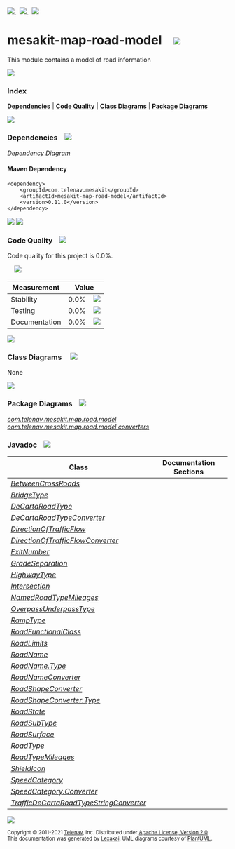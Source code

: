 [//]: # (start-user-text)

<a href="https://www.mesakit.org">
<img src="https://telenav.github.io/telenav-assets/images/icons/web-32.png" srcset="https://telenav.github.io/telenav-assets/images/icons/web-32-2x.png 2x"/>
</a>
&nbsp;
<a href="https://twitter.com/openmesakit">
<img src="https://telenav.github.io/telenav-assets/images/logos/twitter/twitter-32.png" srcset="https://telenav.github.io/telenav-assets/images/logos/twitter/twitter-32-2x.png 2x"/>
</a>
&nbsp;
<a href="https://mesakit.zulipchat.com">
<img src="https://telenav.github.io/telenav-assets/images/logos/zulip/zulip-32.png" srcset="https://telenav.github.io/telenav-assets/images/logos/zulip/zulip-32-2x.png 2x"/>
</a>

[//]: # (end-user-text)

# mesakit-map-road-model &nbsp;&nbsp; <img src="https://telenav.github.io/telenav-assets/images/icons/road-32.png" srcset="https://telenav.github.io/telenav-assets/images/icons/road-32-2x.png 2x"/>

This module contains a model of road information

<img src="https://telenav.github.io/telenav-assets/images/separators/horizontal-line-512.png" srcset="https://telenav.github.io/telenav-assets/images/separators/horizontal-line-512-2x.png 2x"/>

### Index



[**Dependencies**](#dependencies) | [**Code Quality**](#code-quality) | [**Class Diagrams**](#class-diagrams) | [**Package Diagrams**](#package-diagrams)

<img src="https://telenav.github.io/telenav-assets/images/separators/horizontal-line-512.png" srcset="https://telenav.github.io/telenav-assets/images/separators/horizontal-line-512-2x.png 2x"/>

### Dependencies <a name="dependencies"></a> &nbsp;&nbsp; <img src="https://telenav.github.io/telenav-assets/images/icons/dependencies-32.png" srcset="https://telenav.github.io/telenav-assets/images/icons/dependencies-32-2x.png 2x"/>

[*Dependency Diagram*](https://www.mesakit.org/0.11.0/lexakai/mesakit/mesakit-map/road/model/documentation/diagrams/dependencies.svg)

#### Maven Dependency

    <dependency>
        <groupId>com.telenav.mesakit</groupId>
        <artifactId>mesakit-map-road-model</artifactId>
        <version>0.11.0</version>
    </dependency>

<img src="https://telenav.github.io/telenav-assets/images/separators/horizontal-line-128.png" srcset="https://telenav.github.io/telenav-assets/images/separators/horizontal-line-128-2x.png 2x"/>

[//]: # (start-user-text)



[//]: # (end-user-text)

<img src="https://telenav.github.io/telenav-assets/images/separators/horizontal-line-128.png" srcset="https://telenav.github.io/telenav-assets/images/separators/horizontal-line-128-2x.png 2x"/>

### Code Quality <a name="code-quality"></a> &nbsp;&nbsp; <img src="https://telenav.github.io/telenav-assets/images/icons/ruler-32.png" srcset="https://telenav.github.io/telenav-assets/images/icons/ruler-32-2x.png 2x"/>

Code quality for this project is 0.0%.  
  
&nbsp; &nbsp; <img src="https://telenav.github.io/telenav-assets/images/meters/meter-0-96.png" srcset="https://telenav.github.io/telenav-assets/images/meters/meter-0-96-2x.png 2x"/>

| Measurement   | Value                    |
|---------------|--------------------------|
| Stability     | 0.0%&nbsp; &nbsp; <img src="https://telenav.github.io/telenav-assets/images/meters/meter-0-96.png" srcset="https://telenav.github.io/telenav-assets/images/meters/meter-0-96-2x.png 2x"/>     |
| Testing       | 0.0%&nbsp; &nbsp; <img src="https://telenav.github.io/telenav-assets/images/meters/meter-0-96.png" srcset="https://telenav.github.io/telenav-assets/images/meters/meter-0-96-2x.png 2x"/>       |
| Documentation | 0.0%&nbsp; &nbsp; <img src="https://telenav.github.io/telenav-assets/images/meters/meter-0-96.png" srcset="https://telenav.github.io/telenav-assets/images/meters/meter-0-96-2x.png 2x"/> |

<img src="https://telenav.github.io/telenav-assets/images/separators/horizontal-line-128.png" srcset="https://telenav.github.io/telenav-assets/images/separators/horizontal-line-128-2x.png 2x"/>

### Class Diagrams <a name="class-diagrams"></a> &nbsp; &nbsp; <img src="https://telenav.github.io/telenav-assets/images/icons/diagram-40.png" srcset="https://telenav.github.io/telenav-assets/images/icons/diagram-40-2x.png 2x"/>

None

<img src="https://telenav.github.io/telenav-assets/images/separators/horizontal-line-128.png" srcset="https://telenav.github.io/telenav-assets/images/separators/horizontal-line-128-2x.png 2x"/>

### Package Diagrams <a name="package-diagrams"></a> &nbsp;&nbsp; <img src="https://telenav.github.io/telenav-assets/images/icons/box-24.png" srcset="https://telenav.github.io/telenav-assets/images/icons/box-24-2x.png 2x"/>

[*com.telenav.mesakit.map.road.model*](https://www.mesakit.org/0.11.0/lexakai/mesakit/mesakit-map/road/model/documentation/diagrams/com.telenav.mesakit.map.road.model.svg)  
[*com.telenav.mesakit.map.road.model.converters*](https://www.mesakit.org/0.11.0/lexakai/mesakit/mesakit-map/road/model/documentation/diagrams/com.telenav.mesakit.map.road.model.converters.svg)

### Javadoc <a name="code-quality"></a> &nbsp;&nbsp; <img src="https://telenav.github.io/telenav-assets/images/icons/books-24.png" srcset="https://telenav.github.io/telenav-assets/images/icons/books-24-2x.png 2x"/>

| Class | Documentation Sections  |
|-------|-------------------------|
| [*BetweenCrossRoads*](https://www.mesakit.org/0.11.0/javadoc/mesakit/mesakit-map-road-model/com/telenav/mesakit/map/road/model/BetweenCrossRoads.html) |  |  
| [*BridgeType*](https://www.mesakit.org/0.11.0/javadoc/mesakit/mesakit-map-road-model/com/telenav/mesakit/map/road/model/BridgeType.html) |  |  
| [*DeCartaRoadType*](https://www.mesakit.org/0.11.0/javadoc/mesakit/mesakit-map-road-model/com/telenav/mesakit/map/road/model/DeCartaRoadType.html) |  |  
| [*DeCartaRoadTypeConverter*](https://www.mesakit.org/0.11.0/javadoc/mesakit/mesakit-map-road-model/com/telenav/mesakit/map/road/model/converters/DeCartaRoadTypeConverter.html) |  |  
| [*DirectionOfTrafficFlow*](https://www.mesakit.org/0.11.0/javadoc/mesakit/mesakit-map-road-model/com/telenav/mesakit/map/road/model/DirectionOfTrafficFlow.html) |  |  
| [*DirectionOfTrafficFlowConverter*](https://www.mesakit.org/0.11.0/javadoc/mesakit/mesakit-map-road-model/com/telenav/mesakit/map/road/model/converters/DirectionOfTrafficFlowConverter.html) |  |  
| [*ExitNumber*](https://www.mesakit.org/0.11.0/javadoc/mesakit/mesakit-map-road-model/com/telenav/mesakit/map/road/model/ExitNumber.html) |  |  
| [*GradeSeparation*](https://www.mesakit.org/0.11.0/javadoc/mesakit/mesakit-map-road-model/com/telenav/mesakit/map/road/model/GradeSeparation.html) |  |  
| [*HighwayType*](https://www.mesakit.org/0.11.0/javadoc/mesakit/mesakit-map-road-model/com/telenav/mesakit/map/road/model/HighwayType.html) |  |  
| [*Intersection*](https://www.mesakit.org/0.11.0/javadoc/mesakit/mesakit-map-road-model/com/telenav/mesakit/map/road/model/Intersection.html) |  |  
| [*NamedRoadTypeMileages*](https://www.mesakit.org/0.11.0/javadoc/mesakit/mesakit-map-road-model/com/telenav/mesakit/map/road/model/NamedRoadTypeMileages.html) |  |  
| [*OverpassUnderpassType*](https://www.mesakit.org/0.11.0/javadoc/mesakit/mesakit-map-road-model/com/telenav/mesakit/map/road/model/OverpassUnderpassType.html) |  |  
| [*RampType*](https://www.mesakit.org/0.11.0/javadoc/mesakit/mesakit-map-road-model/com/telenav/mesakit/map/road/model/RampType.html) |  |  
| [*RoadFunctionalClass*](https://www.mesakit.org/0.11.0/javadoc/mesakit/mesakit-map-road-model/com/telenav/mesakit/map/road/model/RoadFunctionalClass.html) |  |  
| [*RoadLimits*](https://www.mesakit.org/0.11.0/javadoc/mesakit/mesakit-map-road-model/com/telenav/mesakit/map/road/model/RoadLimits.html) |  |  
| [*RoadName*](https://www.mesakit.org/0.11.0/javadoc/mesakit/mesakit-map-road-model/com/telenav/mesakit/map/road/model/RoadName.html) |  |  
| [*RoadName.Type*](https://www.mesakit.org/0.11.0/javadoc/mesakit/mesakit-map-road-model/com/telenav/mesakit/map/road/model/RoadName.Type.html) |  |  
| [*RoadNameConverter*](https://www.mesakit.org/0.11.0/javadoc/mesakit/mesakit-map-road-model/com/telenav/mesakit/map/road/model/converters/RoadNameConverter.html) |  |  
| [*RoadShapeConverter*](https://www.mesakit.org/0.11.0/javadoc/mesakit/mesakit-map-road-model/com/telenav/mesakit/map/road/model/converters/RoadShapeConverter.html) |  |  
| [*RoadShapeConverter.Type*](https://www.mesakit.org/0.11.0/javadoc/mesakit/mesakit-map-road-model/com/telenav/mesakit/map/road/model/converters/RoadShapeConverter.Type.html) |  |  
| [*RoadState*](https://www.mesakit.org/0.11.0/javadoc/mesakit/mesakit-map-road-model/com/telenav/mesakit/map/road/model/RoadState.html) |  |  
| [*RoadSubType*](https://www.mesakit.org/0.11.0/javadoc/mesakit/mesakit-map-road-model/com/telenav/mesakit/map/road/model/RoadSubType.html) |  |  
| [*RoadSurface*](https://www.mesakit.org/0.11.0/javadoc/mesakit/mesakit-map-road-model/com/telenav/mesakit/map/road/model/RoadSurface.html) |  |  
| [*RoadType*](https://www.mesakit.org/0.11.0/javadoc/mesakit/mesakit-map-road-model/com/telenav/mesakit/map/road/model/RoadType.html) |  |  
| [*RoadTypeMileages*](https://www.mesakit.org/0.11.0/javadoc/mesakit/mesakit-map-road-model/com/telenav/mesakit/map/road/model/RoadTypeMileages.html) |  |  
| [*ShieldIcon*](https://www.mesakit.org/0.11.0/javadoc/mesakit/mesakit-map-road-model/com/telenav/mesakit/map/road/model/ShieldIcon.html) |  |  
| [*SpeedCategory*](https://www.mesakit.org/0.11.0/javadoc/mesakit/mesakit-map-road-model/com/telenav/mesakit/map/road/model/SpeedCategory.html) |  |  
| [*SpeedCategory.Converter*](https://www.mesakit.org/0.11.0/javadoc/mesakit/mesakit-map-road-model/com/telenav/mesakit/map/road/model/SpeedCategory.Converter.html) |  |  
| [*TrafficDeCartaRoadTypeStringConverter*](https://www.mesakit.org/0.11.0/javadoc/mesakit/mesakit-map-road-model/com/telenav/mesakit/map/road/model/converters/TrafficDeCartaRoadTypeStringConverter.html) |  |  

[//]: # (start-user-text)



[//]: # (end-user-text)

<img src="https://telenav.github.io/telenav-assets/images/separators/horizontal-line-512.png" srcset="https://telenav.github.io/telenav-assets/images/separators/horizontal-line-512-2x.png 2x"/>

<sub>Copyright &#169; 2011-2021 [Telenav](https://telenav.com), Inc. Distributed under [Apache License, Version 2.0](LICENSE)</sub>  
<sub>This documentation was generated by [Lexakai](https://lexakai.org). UML diagrams courtesy of [PlantUML](https://plantuml.com).</sub>

